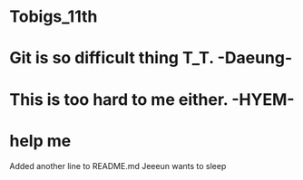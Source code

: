 # Tobigs_11th
# Git is so difficult thing T_T. -Daeung-
# This is too hard to me either. -HYEM-
# help me
Added another line to README.md
Jeeeun wants to sleep
